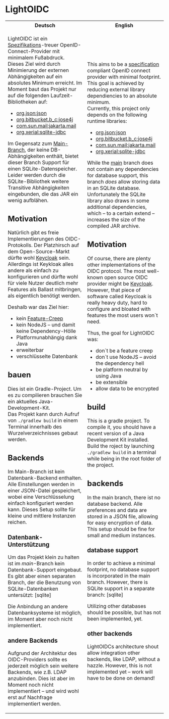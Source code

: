 # LightOIDC

<table>
    <tr>
        <th>Deutsch</th>
        <th>English</th>
    </tr>
    <tr>
        <td>

LightOIDC ist ein [Spezifikations][specification]-treuer OpenID-Connect-Provider mit minimalem Fußabdruck.  
Dieses Ziel wird durch Minimierung der externen Abhängigkeiten auf ein absolutes Minimum erreicht.
Im Moment baut das Projekt nur auf die folgenden Laufzeit-Bibliotheken auf:

* [org.json:json](https://github.com/douglascrockford/JSON-java)
* [org.bitbucket.b_c:jose4j](https://bitbucket.org/b_c/jose4j)
* [com.sun.mail:jakarta.mail](https://projects.eclipse.org/projects/ee4j.mail)
* [org.xerial:sqlite-jdbc](https://github.com/xerial/sqlite-jdbc)

Im Gegensatz zum [Main-Branch][main], der keine DB-Abhängigkeiten enthält, 
 bietet dieser Branch Support für einen SQLite-Datenspeicher.
Leider werden durch die SQLite-Bibliothek weitere Transitive Abhängigkeiten eingebunden, 
 die das JAR ein wenig aufblähen.

## Motivation

Natürlich gibt es freie Implementierungen des OIDC-Protokolls.
Der Platzhirsch auf dem Open-Source-Markt dürfte wohl [Keycloak] sein.
Allerdings ist Keykloak alles andere als einfach zu konfigurieren und dürfte wohl für viele Nutzer deutlich mehr Features als Ballast mitbringen, als eigentlich benötigt werden.

Deshalb war das Ziel hier:

* kein [Feature-Creep](https://datei.wiki/definition/die-grundlagen-des-feature-creep/)
* kein NodeJS – und damit keine Dependency-Hölle
* Platformunabhängig dank Java
* erweiterbar
* verschlüsselte Datenbank

## bauen

Dies ist ein Gradle-Project. Um es zu compilieren brauchen Sie ein aktuelles Java-Development-Kit.  
Das Projekt kann durch Aufruf von `./gradlew build` in einem Terminal innerhalb des Wurzelverzeichnisses gebaut werden.

## Backends

Im Main-Branch ist kein Datenbank-Backend enthalten.
Alle Einstellungen werden in einer JSON-Datei gespeichert, wobei eine Verschlüsselung einfach konfiguriert werden kann.
Dieses Setup sollte für kleine und mittlere Instanzen reichen.

### Datenbank-Unterstützung

Um das Projekt klein zu halten ist im _main_-Branch kein Datenbank-Support eingebaut.
Es gibt aber einen separaten Branch, der die Benutzung von SQLite-Datenbanken untersützt: [sqlite]

Die Anbindung an andere Datenbanksysteme ist möglich, im Moment aber noch nicht implementiert.

### andere Backends

Aufgrund der Architektur des OIDC-Providers sollte es jederzeit möglich sein weitere Backends, wie z.B. LDAP anzubinden.
Dies ist aber im Moment noch nicht implementiert – und wird wohl erst auf Nachfrage implementiert werden.


</td><td>

This aims to be a [specification] compliant OpenID connect provider with minimal footprint.  
This goal is achieved by reducing external library dependiencies to an absolute minimum.  
Currently, this project only depends on the following runtime libraries:

* [org.json:json](https://github.com/douglascrockford/JSON-java)
* [org.bitbucket.b_c:jose4j](https://bitbucket.org/b_c/jose4j)
* [com.sun.mail:jakarta.mail](https://projects.eclipse.org/projects/ee4j.mail)
* [org.xerial:sqlite-jdbc](https://github.com/xerial/sqlite-jdbc)

While the [main] branch does not contain any dependencies for database support,
 this branch _does_ allow storing data in an SQLite database.
Unfortunately the SQLite library also draws in some additional dependencies,
 which – to a certain extend – increases the size of the compiled JAR archive.

## Motivation

Of course, there are plenty other implementations of the OIDC protocol.
The most well-known open source OIDC provider might be [Keycloak].
However, that piece of software called Keycloak is really heavy duty, hard to configure and bloated with features the most users won`t need.

Thus, the goal for LightOIDC was:

* don`t be a feature creep
* don`t use NodeJS – avoid the dependency hell
* be platform neutral by using Java
* be extensible
* allow data to be encrypted

## build

This is a gradle project. To compile it, you should have a recent version of a Java Development Kit installed.  
Build the roject by launching `./gradlew build` in a terminal while being in the root folder of the project.

## backends

In the main branch, there ist no database backend.
Alle preferences and data are stored in a JSON file, allowing for easy encryption of data.
This setup should be fine for small and medium instances.

### database support

In order to achieve a minimal footprint, no database support is incorporated in the main branch.
However, there is SQLite support in a separate branch: [sqlite]

Utilizing other databases should be possible, but has not been implemented, yet.

### other backends

LightOIDCs architecture shout allow integration other backends, like LDAP, without a hazzle.
However, this is not implemented yet – work will have to be done on demand!

</td>
</tr>
</table>

[main]: ../main
[Keycloak]: https://www.keycloak.org/
[specification]: https://openid.net/specs/openid-connect-core-1_0.html

